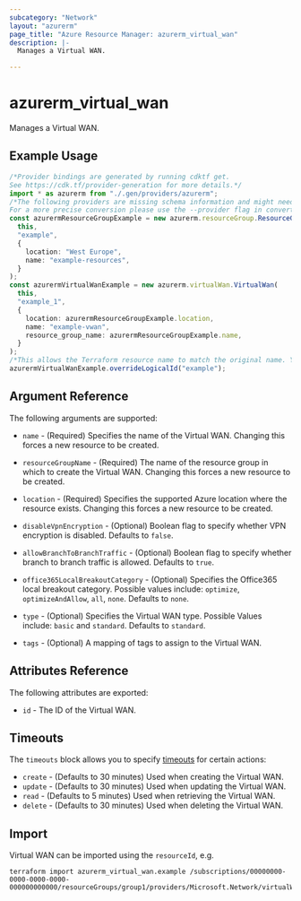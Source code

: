```yaml
---
subcategory: "Network"
layout: "azurerm"
page_title: "Azure Resource Manager: azurerm_virtual_wan"
description: |-
  Manages a Virtual WAN.

---
```


# azurerm\_virtual\_wan

Manages a Virtual WAN.

## Example Usage

```typescript
/*Provider bindings are generated by running cdktf get.
See https://cdk.tf/provider-generation for more details.*/
import * as azurerm from "./.gen/providers/azurerm";
/*The following providers are missing schema information and might need manual adjustments to synthesize correctly: azurerm.
For a more precise conversion please use the --provider flag in convert.*/
const azurermResourceGroupExample = new azurerm.resourceGroup.ResourceGroup(
  this,
  "example",
  {
    location: "West Europe",
    name: "example-resources",
  }
);
const azurermVirtualWanExample = new azurerm.virtualWan.VirtualWan(
  this,
  "example_1",
  {
    location: azurermResourceGroupExample.location,
    name: "example-vwan",
    resource_group_name: azurermResourceGroupExample.name,
  }
);
/*This allows the Terraform resource name to match the original name. You can remove the call if you don't need them to match.*/
azurermVirtualWanExample.overrideLogicalId("example");

```

## Argument Reference

The following arguments are supported:

*   `name` - (Required) Specifies the name of the Virtual WAN. Changing this forces a new resource to be created.

*   `resourceGroupName` - (Required) The name of the resource group in which to create the Virtual WAN. Changing this forces a new resource to be created.

*   `location` - (Required) Specifies the supported Azure location where the resource exists. Changing this forces a new resource to be created.

*   `disableVpnEncryption` - (Optional) Boolean flag to specify whether VPN encryption is disabled. Defaults to `false`.

*   `allowBranchToBranchTraffic` - (Optional) Boolean flag to specify whether branch to branch traffic is allowed. Defaults to `true`.

*   `office365LocalBreakoutCategory` - (Optional) Specifies the Office365 local breakout category. Possible values include: `optimize`, `optimizeAndAllow`, `all`, `none`. Defaults to `none`.

*   `type` - (Optional) Specifies the Virtual WAN type. Possible Values include: `basic` and `standard`. Defaults to `standard`.

*   `tags` - (Optional) A mapping of tags to assign to the Virtual WAN.

## Attributes Reference

The following attributes are exported:

* `id` - The ID of the Virtual WAN.

## Timeouts

The `timeouts` block allows you to specify [timeouts](https://www.terraform.io/language/resources/syntax#operation-timeouts) for certain actions:

* `create` - (Defaults to 30 minutes) Used when creating the Virtual WAN.
* `update` - (Defaults to 30 minutes) Used when updating the Virtual WAN.
* `read` - (Defaults to 5 minutes) Used when retrieving the Virtual WAN.
* `delete` - (Defaults to 30 minutes) Used when deleting the Virtual WAN.

## Import

Virtual WAN can be imported using the `resourceId`, e.g.

```shell
terraform import azurerm_virtual_wan.example /subscriptions/00000000-0000-0000-0000-000000000000/resourceGroups/group1/providers/Microsoft.Network/virtualWans/testvwan
```
